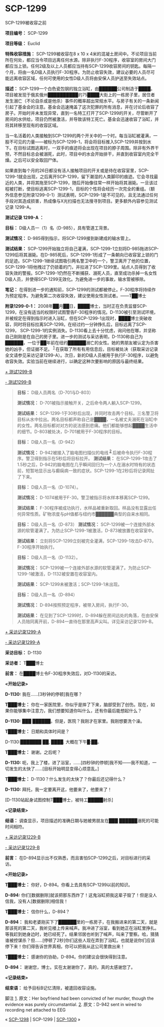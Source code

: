 # SCP-1299
                        




SCP-1299被收容之前



**项目编号：**  SCP-1299

**项目等级：**  Euclid

**特殊收容措施：**  SCP-1299被收容在8 x 10 x 4米的混凝土房间中。不论项目当前所在何处，都应当令项目远离任何水源。除非执行F-30程序，收容室的房间大门都应当上锁。任何2级及以上人员都应当持有SCP-1299收容房间的钥匙。每隔一个月，将由一名D级人员执行F-30程序。为防止收容失效，建议必要的人员尽可能远离收容区域，任何可使用的女性D级人员将由安保人员护送至失效站点。

**描述：** SCP-1299一个白色瓷包钢的独立浴缸，由██████公司制造于████。项目被发现于俄亥俄州██████████的75████大街上的一栋房子里，居住者发生溺亡（不论自杀或是他杀）事件的概率超出常规水平。与房子有关的一条新闻引起了基金会的注意。基金会迅速掩盖了这次犯罪的所有消息，并在讨论后收容了房子。开始时并未发现异常，直到一名特工打开了SCP-1299的开关，尽管断开了房间的水供给，项目仍然被激活，并导致该特工死亡。基金会迅速收容了浴缸，并将其转移至现有的收容区域。

当一名活着的人类接触到SCP-1299的两个开关中的一个时。每当浴缸被灌满，一股不可见的力量——被标为SCP-1299-1，将会将目标推入SCP-1299并按到水下。在目标试图逃离时，一双手的痕迹将会出现在项目的脖子周围。除非有外界干预，不然目标总会被溺死，此时，项目中的水会开始排干，并直到收容室内完全干燥。之后可以安全取回尸体。

如果直到每个月的26日都没有活人接触项目的开关或是待在收容室里，SCP-1299-1就会出现，之后离开SCP-1299，留下潮湿的人类脚印的痕迹。它会寻找最近的人类，并将其拖至SCP-1299，随后开始像往常一样开始将其溺毙。一旦该过程被打断，使目标逃离SCP-1299-1，目标的个性将会经历一次完全的重组。（额外信息参见附录1299-0-1）测试表明，SCP-1299-1是不可见的，且无法通过任何手段对其造成损害，热成像与X光扫描也无法搜寻到项目。更多额外内容参见测试记录 1299-A。

**测试记录 1299-A ：** 

**目标：** D级人员一（1）名（D-985），具有管道工背景。

**测试情况：** D-985得到指示，将SCP-1299接到新建成的输水管上。

**测试结果：** SCP-1299开始独立将自己灌满，SCP-1299-1立刻将D-985拖进SCP-1299后将其溺毙。在D-985死后，SCP-1299-1形成了一条朝向已收容室上锁的门的足迹。SCP-1299-1继续试图吸引两名警卫中的一个，警卫离开了他的位置，SCP-1299-1将他拽过了仍锁着的门，并拉进了SCP-1299里。站点人员得到了收容失效的警报。SCP-1299-1仍然在不断捕获、溺死人员，直至成功杀掉一名女性D级人员，并使得SCP-1299无效化。为避免进一步的事故，输水管被移除。

**笔记：** 在得到进一步的通知前，SCP-1299的测试都被停止。F-30程序将持续作为预定程序。为避免第二次收容失效，建议使用女性测试者。——T██博士

**附录1299-0-1：** 2008年██月██日，████博士，当时正在负责监督SCP-1299，在没有适当的权限时试图警告F-30程序的情况。D-1130被引至测试环境，并被规定在得到指示时进入浴缸，但在SCP-1299-1出现时，████博士突破收容，同时将目标拉离SCP-1299。在经过约一分钟挣扎后，目标远离了SCP-1299， SCP-1299-1的实例消失。D-1130看上去十分忧虑，询问他在哪，并坚称自己刚刚是在自己的房子里。进一步的测试与采访表明，D-1130称自己为██████，一位于██年前在纽约██████溺亡的女性。她的男朋友被认定为杀害她的凶手，但证据不足。<sup class='footnoteref'>
 <a shape='rect' class='footnoteref' id='footnoteref-1' href='javascript:;' onclick='WIKIDOT.page.utils.scrollToReference(&apos;footnote-1&apos;)'>1</a>
</sup>在获取了所有有用信息后，目标被处决（获取采访记录全文请参见采访记录1299-A）。次日，新的D级人员被用于执行F-30程序，以避免收容失效。实验当前在继续进行，以确定这种次要影响的原因与最终结果。


<a shape='rect' class='collapsible-block-link' href='javascript:;'>+&#160;&#27979;&#35797;1299-B</a>

<a shape='rect' class='collapsible-block-link' href='javascript:;'>-&#160;&#27979;&#35797;1299-B</a>


> **目标：** D级人员两名（D-701与D-803）
> 
> **测试情况：** D-701被指示接触开关，之后命令两人躺入SCP-1299。
> 
> **测试结果：** SCP-1299-1于30秒后出现，并同时攻击两个目标。三名警卫将目标从水中拉出。两名目标都声称自己是████，一名被丈夫溺死在浴缸中的女性。两名目标都对对方的说法感到悲痛。他们都能够想起████生活中的细节。D-803被处决，D-701被用于F-30程序的目标。
> 


> **目标：** D级人员一名（D-942）
> 
> **测试情况：** D-942被接入了脑电图扫描仪的电线<sup class='footnoteref'>
 <a shape='rect' class='footnoteref' id='footnoteref-2' href='javascript:;' onclick='WIKIDOT.page.utils.scrollToReference(&apos;footnote-2&apos;)'>2</a>
</sup>后被命令执行F-30程序。警卫得到指示在5秒后将目标拉开。
**测试结果：** 在SCP-1299-1攻击了1.5秒之后，D-942的脑电图在几乎瞬间回归为一个人在溺水时特有的状态前，短暂地显示出与癫痫病一致的症状。SCP-1299-1在2秒后将记录网扯了下来。
> 


> **目标：** D级人员一名（D-1074）。
> 
> **测试情况：** D-1074被用于F-30。警卫被指示将水样本移离SCP-1299。
> 
> **测试结果：** F-30程序被成功执行，水样品被重新取回。样品没有显露出任何异常性质。矿物浓度与pH值都与纽约市██████典型的自来水相同。
> 


> **目标：** D级人员一名（D-873）
**测试情况：** SCP-1299被一个连接外部水源的软管灌满了。为防止SCP-1299-1被激活，D-873被放置在收容室中。
> 
> **测试结果：** 立刻将SCP-1299立刻被完全灌满，SCP-1299-1攻击D-873，F-30程序开始执行。
> 


> **目标：** D级人员一名（D-1132）。
> 
> **测试情况：** SCP-1299被一个连接外部水源的软管灌满了。为防止SCP-1299-1被激活，D-1132被安置在收容室内。
> 
> **测试结果：** SCP-1299未被激活；SCP-1299-1未出现。
> 


> **目标：** D级人员一名（D-894）
> 
> **测试情况：** D-894按照预定程序，被带入房间，执行F-30。
> 
> **测试结果：** 在见到了SCP-1299时，D-894躲在房间远处的角落，在由安保人员陪同离开前，D-894一直待在那里高声尖叫。详见采访记录1299-B。
> 





<a shape='rect' class='collapsible-block-link' href='javascript:;'>+&#160;&#37319;&#35775;&#35760;&#24405;1299-A</a>

<a shape='rect' class='collapsible-block-link' href='javascript:;'>-&#160;&#37319;&#35775;&#35760;&#24405;1299-A</a>

**采访目标：** D-1130

**采访者：** T███博士

**前言：** 在████博士令F-30程序失效后，对D-1130的采访。

**<开始记录>** 

**D-1130:** 我在……[3秒钟的停顿]我在哪？

**T███博士：** 你在一家医院里，你似乎是摔了下来，脑部受到了创伤。现在，如果你能够集中注意力，我们想要知道你叫什么，还有你最后能想起什么？

**D-1130:** ███ ██████。但是，医院？我刚才在家里。我刚想要洗个澡。

**T███博士：** 日期和具体时间是？

D-1130:███████ ██, ████. 大概在下午█:██。

**T███博士：** 谢谢。之后呢？

**D-1130:** 呃，我上了楼，进了浴室，……[四秒钟的停顿]我不知——我不知道，一切发生的太快了……[目标开始明显变得心烦意乱。]

**T███博士：** D-1130？什么发生的太快了？你最后还记得什么？

**D-1130:** 拜托，我一定要离开这，他要来了，他要来了！

[D-1130站起身试图控制T███博士，被特工█████射杀]

**<记录结束>** 

**结语：** 调查显示，项目描述的准确日期与她被男朋友在███ ██████溺死的可能时间相符。





<a shape='rect' class='collapsible-block-link' href='javascript:;'>+&#160;&#37319;&#35775;&#35760;&#24405;1229-B</a>

<a shape='rect' class='collapsible-block-link' href='javascript:;'>-&#160;&#37319;&#35775;&#35760;&#24405;1229-B</a>

**前言：** 在D-894显示出不仅熟悉，而且害怕SCP-1299之后，对目标进行的采访。

**<开始记录>** 

**T███博士：** 你好，D-894。你看上去具有SCP-1299以前的知识。

**D-894:**  你们[数据删除]就该把那东西炸了！这鬼浴缸把我这辈子毁了！但是没人信我，没有人[数据删除]相信我！

**T███博士：** 信你什么，D-894？

**D-894：** 我和老婆刚买下了██████里的一栋房子，在我搬进来的第二天，就是那该死的第二天，我听见楼上传来喊声。我冲进了浴室，看到她正在浴缸里挣扎。等我赶到她身边时，她已经死了。结果邻居也听到了喊声，叫来了警察。哈，猜猜谁被控谋杀？但……[停顿了2秒]你们这些人现在弄到了浴缸。也就是说你们应该停下来！你们得告诉世界真相，你可以把我从这公司里救出来！

**T███博士：** 感谢你的协助，D-894。你的建议会很快得到注意。

**D-894：** 谢谢您，博士。实在太谢谢你了，真的，真的太感谢您了。

**<记录结束>** 

**结束语：** 给予目标B记忆清除，被遣回收容设施。





脚注
<a shape='rect' href='javascript:;' onclick='WIKIDOT.page.utils.scrollToReference(&apos;footnoteref-1&apos;)'>1</a>. 原文：Her boyfriend had been convicted of her murder, though the evidence was purely circumstantial.
<a shape='rect' href='javascript:;' onclick='WIKIDOT.page.utils.scrollToReference(&apos;footnoteref-2&apos;)'>2</a>. 原文：D-942 sent in wired to recording net attached to EEG



« [SCP-1298](/scp-1298) | SCP-1299 | [SCP-1300](/scp-1300) »





                    
